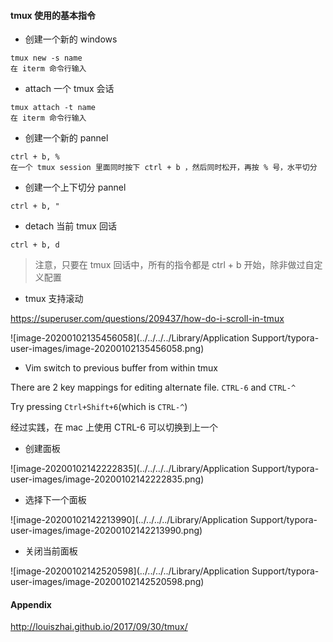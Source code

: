 #### tmux 使用的基本指令

* 创建一个新的 windows

```
tmux new -s name
在 iterm 命令行输入
```

* attach 一个 tmux 会话

```
tmux attach -t name
在 iterm 命令行输入
```

* 创建一个新的 pannel

```
ctrl + b, %
在一个 tmux session 里面同时按下 ctrl + b ，然后同时松开，再按 % 号，水平切分
```

* 创建一个上下切分 pannel

```
ctrl + b, "
```

* detach 当前 tmux 回话

```
ctrl + b, d
```



> 注意，只要在 tmux 回话中，所有的指令都是 ctrl + b 开始，除非做过自定义配置

* tmux 支持滚动

https://superuser.com/questions/209437/how-do-i-scroll-in-tmux

![image-20200102135456058](../../../../Library/Application Support/typora-user-images/image-20200102135456058.png)

* Vim switch to previous buffer from within tmux

There are 2 key mappings for editing alternate file. `CTRL-6` and `CTRL-^`

Try pressing `Ctrl+Shift+6`(which is `CTRL-^`)

经过实践，在 mac 上使用 CTRL-6 可以切换到上一个

* 创建面板

![image-20200102142222835](../../../../Library/Application Support/typora-user-images/image-20200102142222835.png)

* 选择下一个面板

![image-20200102142213990](../../../../Library/Application Support/typora-user-images/image-20200102142213990.png)

* 关闭当前面板

![image-20200102142520598](../../../../Library/Application Support/typora-user-images/image-20200102142520598.png)

#### Appendix

http://louiszhai.github.io/2017/09/30/tmux/